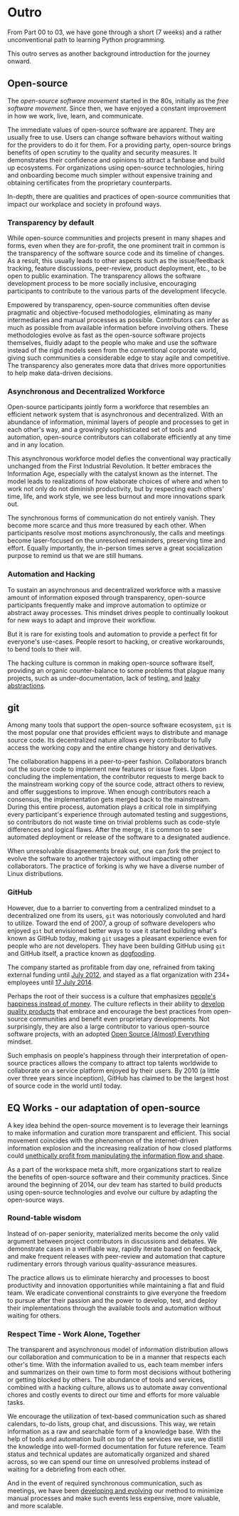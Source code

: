 # Outro

From Part 00 to 03, we have gone through a short (7 weeks) and a rather unconventional path to learning Python programming.

This outro serves as another background introduction for the journey onward.

## Open-source

The _open-source software movement_ started in the 80s, initially as the _free software movement_. Since then, we have enjoyed a constant improvement in how we work, live, learn, and communicate.

The immediate values of open-source software are apparent. They are usually free to use. Users can change software behaviors without waiting for the providers to do it for them. For a providing party, open-source brings benefits of open scrutiny to the quality and security measures. It demonstrates their confidence and opinions to attract a fanbase and build up ecosystems. For organizations using open-source technologies, hiring and onboarding become much simpler without expensive training and obtaining certificates from the proprietary counterparts.

In-depth, there are qualities and practices of open-source communities that impact our workplace and society in profound ways.

### Transparency by default

While open-source communities and projects present in many shapes and forms, even when they are for-profit, the one prominent trait in common is the transparency of the software source code and its timeline of changes. As a result, this usually leads to other aspects such as the issue/feedback tracking, feature discussions, peer-review, product deployment, etc., to be open to public examination. The transparency allows the software development process to be more socially inclusive, encouraging participants to contribute to the various parts of the development lifecycle.

Empowered by transparency, open-source communities often devise pragmatic and objective-focused methodologies, eliminating as many intermediaries and manual processes as possible. Contributors can infer as much as possible from available information before involving others. These methodologies evolve as fast as the open-source software projects themselves, fluidly adapt to the people who make and use the software instead of the rigid models seen from the conventional corporate world, giving such communities a considerable edge to stay agile and competitive. The transparency also generates more data that drives more opportunities to help make data-driven decisions.

### Asynchronous and Decentralized Workforce

Open-source participants jointly form a workforce that resembles an efficient network system that is asynchronous and decentralized. With an abundance of information, minimal layers of people and processes to get in each other's way, and a growingly sophisticated set of tools and automation, open-source contributors can collaborate efficiently at any time and in any location.

This asynchronous workforce model defies the conventional way practically unchanged from the First Industrial Revolution. It better embraces the Information Age, especially with the catalyst known as the internet. The model leads to realizations of how elaborate choices of where and when to work not only do not diminish productivity, but by respecting each others' time, life, and work style, we see less burnout and more innovations spark out.

The synchronous forms of communication do not entirely vanish. They become more scarce and thus more treasured by each other. When participants resolve most motions asynchronously, the calls and meetings become laser-focused on the unresolved remainders, preserving time and effort. Equally importantly, the in-person times serve a great socialization purpose to remind us that we are still humans.

### Automation and Hacking

To sustain an asynchronous and decentralized workforce with a massive amount of information exposed through transparency, open-source participants frequently make and improve automation to optimize or abstract away processes. This mindset drives people to continually lookout for new ways to adapt and improve their workflow.

But it is rare for existing tools and automation to provide a perfect fit for everyone's use-cases. People resort to hacking, or creative workarounds, to bend tools to their will.

The hacking culture is common in making open-source software itself, providing an organic counter-balance to some problems that plague many projects, such as under-documentation, lack of testing, and [leaky abstractions](https://en.wikipedia.org/wiki/Leaky_abstraction).

## git

Among many tools that support the open-source software ecosystem, `git` is the most popular one that provides efficient ways to distribute and manage source code. Its decentralized nature allows every contributor to fully access the working copy and the entire change history and derivatives.

The collaboration happens in a peer-to-peer fashion. Collaborators branch out the source code to implement new features or issue fixes. Upon concluding the implementation, the contributor requests to merge back to the mainstream working copy of the source code, attract others to review, and offer suggestions to improve. When enough contributors reach a consensus, the implementation gets merged back to the mainstream. During this entire process, automation plays a critical role in simplifying every participant's experience through automated testing and suggestions, so contributors do not waste time on trivial problems such as code-style differences and logical flaws. After the merge, it is common to see automated deployment or release of the software to a designated audience.

When unresolvable disagreements break out, one can _fork_ the project to evolve the software to another trajectory without impacting other collaborators. The practice of forking is why we have a diverse number of Linux distributions.

### GitHub

However, due to a barrier to converting from a centralized mindset to a decentralized one from its users, `git` was notoriously convoluted and hard to utilize. Toward the end of 2007, a group of software developers who enjoyed `git` but envisioned better ways to use it started building what's known as GitHub today, making `git` usages a pleasant experience even for people who are not developers. They have been building GitHub using `git` and GitHub itself, a practice known as [dogfooding](https://en.wikipedia.org/wiki/Eating_your_own_dog_food).

The company started as profitable from day one, refrained from taking external funding until [July 2012](https://www.reuters.com/article/github-fundraising/github-raises-100-mln-from-andreessen-horowitz-idUSL2E8I9AV320120709), and stayed as a flat organization with 234+ employees until [17 July 2014](https://en.wikipedia.org/wiki/Timeline_of_GitHub).

Perhaps the root of their success is a culture that emphasizes [people's happiness instead of money](https://tom.preston-werner.com/2010/10/18/optimize-for-happiness.html). The culture reflects in their ability to [develop quality products](https://github.blog/changelog/) that embrace and encourage the best practices from open-source communities and benefit even proprietary developments. Not surprisingly, they are also a large contributor to various open-source software projects, with an adopted [Open Source (Almost) Everything](https://tom.preston-werner.com/2011/11/22/open-source-everything.html) mindset.

Such emphasis on people's happiness through their interpretation of open-source practices allows the company to attract top talents worldwide to collaborate on a service platform enjoyed by their users. By 2010 (a little over three years since inception), GitHub has claimed to be the largest host of source code in the world until today.

## EQ Works - our adaptation of open-source

A key idea behind the open-source movement is to leverage their learnings to make information and curation more transparent and efficient. This social movement coincides with the phenomenon of the internet-driven information explosion and the increasing realization of how closed platforms could [unethically profit from manipulating the information flow and shape](https://en.wikipedia.org/wiki/Facebook%E2%80%93Cambridge_Analytica_data_scandal).

As a part of the workspace meta shift, more organizations start to realize the benefits of open-source software and their community practices. Since around the beginning of 2014, our dev team has started to build products using open-source technologies and evolve our culture by adapting the open-source ways.

### Round-table wisdom

Instead of on-paper seniority, materialized merits become the only valid argument between project contributors in discussions and debates. We demonstrate cases in a verifiable way, rapidly iterate based on feedback, and make frequent releases with peer-review and automation that capture rudimentary errors through various quality-assurance measures.

The practice allows us to eliminate hierarchy and processes to boost productivity and innovation opportunities while maintaining a flat and fluid team. We eradicate conventional constraints to give everyone the freedom to pursue after their passion and the power to develop, test, and deploy their implementations through the available tools and automation without waiting for others.

### Respect Time - Work Alone, Together

The transparent and asynchronous model of information distribution allows our collaboration and communication to be in a manner that respects each other's time. With the information availed to us, each team member infers and summarizes on their own time to form most decisions without bothering or getting blocked by others. The abundance of tools and services, combined with a hacking culture, allows us to automate away conventional chores and costly events to direct our time and efforts for more valuable tasks.

We encourage the utilization of text-based communication such as shared calendars, to-do lists, group chat, and discussions. This way, we retain information as a raw and searchable form of a knowledge base. With the help of tools and automation built on top of the services we use, we distill the knowledge into well-formed documentation for future reference. Team status and technical updates are automatically organized and shared across, so we can spend our time on unresolved problems instead of waiting for a debriefing from each other.

And in the event of required synchronous communication, such as meetings, we have been [developing and evolving](https://github.com/EQWorks/common/blob/master/communications/meetings.md) our method to minimize manual processes and make such events less expensive, more valuable, and more scalable.

<!--
## Prospects

ML accelerated automation for more elimination of processes and partial or entire job functions
-->
